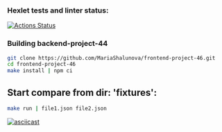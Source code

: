 ### Hexlet tests and linter status:

[![Actions Status](https://github.com/MariaShalunova/frontend-project-46/actions/workflows/hexlet-check.yml/badge.svg)](https://github.com/MariaShalunova/frontend-project-46/actions)

### Building backend-project-44

```sh
git clone https://github.com/MariaShalunova/frontend-project-46.git
cd frontend-project-46
make install | npm ci
```

## Start compare from dir: '__fixtures__':

```sh
make run | file1.json file2.json
```

[![asciicast](https://asciinema.org/a/xQrMrrDJuDHNnv78gFYoU8RAJ.svg)](https://asciinema.org/a/xQrMrrDJuDHNnv78gFYoU8RAJ)
